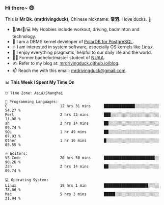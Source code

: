 ### Hi there~ 😎

This is **Mr Dk. (mrdrivingduck)**, Chinese nickname: **棠羽**. I love ducks. 🦆

- 💪/🚘/🏸/💻 My Hobbies include workout, driving, badminton and technology.
- 🍊 I am a DBMS kernel developer of [PolarDB for PostgreSQL](https://github.com/ApsaraDB/PolarDB-for-PostgreSQL).
- 🔥 I am interested in system software, especially OS kernels like *Linux*.
- 🔧 I enjoy everything pragmatic, helpful to our daily life and the world.
- 👨‍🎓 Former bachelor/master student of [NUAA](https://en.wikipedia.org/wiki/Nanjing_University_of_Aeronautics_and_Astronautics).
- ✍ Refer to my blog at: [mrdrivingduck.github.io/blog](https://mrdrivingduck.github.io/blog/).
- 📫 Reach me with this email: [mrdrivingduck@gmail.com](mailto:mrdrivingduck@gmail.com).

<!--START_SECTION:waka-->
📊 **This Week I Spent My Time On** 

```text
🕑︎ Time Zone: Asia/Shanghai

💬 Programming Languages: 
C                        12 hrs 31 mins      ██████████████░░░░░░░░░░░   54.27 % 
Perl                     2 hrs 33 mins       ███░░░░░░░░░░░░░░░░░░░░░░   11.08 % 
sh                       2 hrs 14 mins       ██░░░░░░░░░░░░░░░░░░░░░░░   09.74 % 
SQL                      1 hr 49 mins        ██░░░░░░░░░░░░░░░░░░░░░░░   07.93 % 
Other                    1 hr 16 mins        █░░░░░░░░░░░░░░░░░░░░░░░░   05.55 % 

🔥 Editors: 
VS Code                  20 hrs 50 mins      ███████████████████████░░   90.26 % 
Zsh                      2 hrs 14 mins       ██░░░░░░░░░░░░░░░░░░░░░░░   09.74 % 

💻 Operating System: 
Linux                    18 hrs 1 min        ████████████████████░░░░░   78.06 % 
Mac                      5 hrs 3 mins        █████░░░░░░░░░░░░░░░░░░░░   21.94 % 
```


<!--END_SECTION:waka-->

<!-- ![Mr Dk.'s GitHub Stats](https://github-readme-stats.vercel.app/api?username=mrdrivingduck&count_private&show_icons=true&theme=buefy) -->

<!-- ![Most Used Languages](https://github-readme-stats.vercel.app/api/top-langs/?username=mrdrivingduck&exclude_repo=mips32-CPU,snort-tcp-socket&theme=buefy&layout=compact&langs_count=10) -->


<!--
**mrdrivingduck/mrdrivingduck** is a ✨ _special_ ✨ repository because its `README.md` (this file) appears on your GitHub profile.

Here are some ideas to get you started:

- 🔭 I’m currently working on ...
- 🌱 I’m currently learning ...
- 👯 I’m looking to collaborate on ...
- 🤔 I’m looking for help with ...
- 💬 Ask me about ...
- 📫 How to reach me: ...
- 😄 Pronouns: ...
- ⚡ Fun fact: ...
-->
